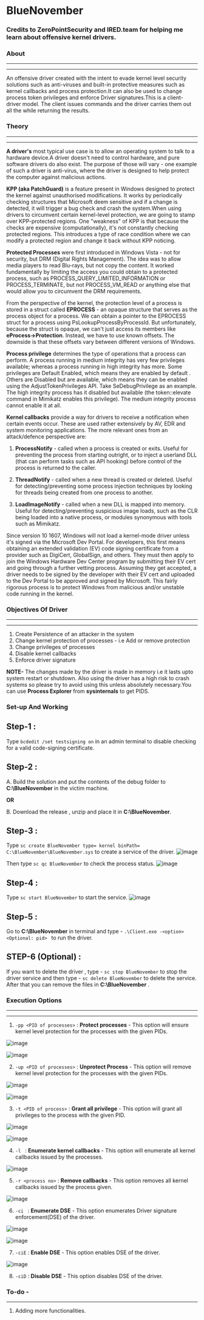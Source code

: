 # BlueNovember

### Credits to ZeroPointSecurity and IRED.team for helping me learn about offensive kernel drivers.

### About
-----
-----
An offensive driver created with the intent to evade kernel level security solutions such as anti-viruses and built-in protective measures such as kernel callbacks and process protection.It can also be used to change process token privileges and enforce Driver signatures.This is a client-driver model. The client issues commands and the driver carries them out all the while returning the results.

### Theory
-----
-----
**A driver's** most typical use case is to allow an operating system to talk to a hardware device.A driver doesn't need to control hardware, and pure software drivers do also exist.  The purpose of those will vary - one example of such a driver is anti-virus, where the driver is designed to help protect the computer against malicious actions.

**KPP (aka PatchGuard)** is a feature present in Windows designed to protect the kernel against unauthorised modifications.  It works by periodically checking structures that Microsoft deem sensitive and if a change is detected, it will trigger a bug check and crash the system.When using drivers to circumvent certain kernel-level protection, we are going to stamp over KPP-protected regions.  One "weakness" of KPP is that because the checks are expensive (computationally), it's not constantly checking protected regions.  This introduces a type of race condition where we can modify a protected region and change it back without KPP noticing.

**Protected Processes** were first introduced in Windows Vista - not for security, but DRM (Digital Rights Management).  The idea was to allow media players to read Blu-rays, but not copy the content.  It worked fundamentally by limiting the access you could obtain to a protected process, such as PROCESS_QUERY_LIMITED_INFORMATION or PROCESS_TERMINATE, but not PROCESS_VM_READ or anything else that would allow you to circumvent the DRM requirements.

From the perspective of the kernel, the protection level of a process is stored in a struct called **EPROCESS** - an opaque structure that serves as the process object for a process.  We can obtain a pointer to the EPROCESS struct for a process using PsLookupProcessByProcessId.  But unfortunately, because the struct is opaque, we can't just access its members like **eProcess->Protection**.  Instead, we have to use known offsets.  The downside is that these offsets vary between different versions of Windows.

**Process privilege** determines the type of operations that a process can perform.  A process running in medium integrity has very few privileges available; whereas a process running in high integrity has more.  Some privileges are Default Enabled, which means they are enabled by default .  Others are Disabled but are available, which means they can be enabled using the AdjustTokenPrivileges API. Take SeDebugPrivilege as an example.  The high integrity process has it disabled but available (the token::elevate command in Mimikatz enables this privilege).  The medium integrity process cannot enable it at all.

**Kernel callbacks** provide a way for drivers to receive a notification when certain events occur. These are used rather extensively by AV, EDR and system monitoring applications. The more relevant ones from an attack/defence perspective are:

1. **ProcessNotify** - called when a process is created or exits.  Useful for preventing the process from starting outright, or to inject a userland DLL (that can perform tasks such as API hooking) before control of the process is returned to the caller.

2. **ThreadNotify** - called when a new thread is created or deleted.  Useful for detecting/preventing some process injection techniques by looking for threads being created from one process to another.

3. **LoadImageNotify** - called when a new DLL is mapped into memory.  Useful for detecting/preventing suspicious image loads, such as the CLR being loaded into a native process, or modules synonymous with tools such as Mimikatz.

Since version 10 1607, Windows will not load a kernel-mode driver unless it's signed via the Microsoft Dev Portal.  For developers, this first means obtaining an extended validation (EV) code signing certificate from a provider such as DigiCert, GlobalSign, and others.  They must then apply to join the Windows Hardware Dev Center program by submitting their EV cert and going through a further vetting process.  Assuming they get accepted, a driver needs to be signed by the developer with their EV cert and uploaded to the Dev Portal to be approved and signed by Microsoft. This fairly rigorous process is to protect Windows from malicious and/or unstable code running in the kernel.


### Objectives Of Driver
------
-----
1. Create Persistence of an attacker in the system
2. Change kernel protection of processes - i.e Add or remove protection
3. Change privileges of processes
4. Disable kernel callbacks
5. Enforce driver signature

**NOTE-** The changes made by the driver is made in memory i.e it lasts upto system restart or shutdown. Also using the driver has a high risk to crash systems so please try to avoid using this unless absolutely necessary.You can use **Process Explorer** from **sysinternals** to get PIDS.

### Set-up And Working

Step-1 :
----
Type `bcdedit /set testsigning on` in an admin terminal to disable checking for a valid code-signing certificate.

Step-2 :
----
A.  Build the solution and put the contents of the debug folder to **C:\BlueNovember** in the victim machine.

**OR**

B.  Download the release , unzip and place it in **C:\BlueNovember**.


Step-3 :
-----
Type `sc create BlueNovember type= kernel binPath= C:\BlueNovember\BlueNovember.sys` to create a service of the driver.
  ![image](https://github.com/Swayampadhy/BlueNovember/assets/37104162/b0279f91-8885-4869-92a0-fe411e75a303)

Then type `sc qc BlueNovember` to check the process status.
  ![image](https://github.com/Swayampadhy/BlueNovember/assets/37104162/3c4a12cd-cb64-4a16-9df5-57afa8930614)


Step-4 :
------

Type `sc start BlueNovember` to start the service.
  ![image](https://github.com/Swayampadhy/BlueNovember/assets/37104162/6d9a8cff-c1fb-494e-abfc-e47763b279c4)

Step-5 :
------
Go to **C:\BlueNovember** in terminal and type - `.\Client.exe -<option> <Optional: pid> ` to run the driver.

STEP-6 (Optional) :
-----
If you want to delete the driver , type - `sc stop BlueNovember` to stop the driver service and then type - `sc delete BlueNovember` to delete the service. After that you can remove the files in **C:\BlueNovember** .

### Execution Options 
-------
-------
1. `-pp <PID of processes>` : **Protect processes** - This option will ensure kernel level protection for the processes with the given PIDs.

  ![image](https://github.com/Swayampadhy/BlueNovember/assets/37104162/4f4beab3-47e0-4194-b50f-b6e45eed00dc)

  ![image](https://github.com/Swayampadhy/BlueNovember/assets/37104162/cb077b79-ccda-480b-936f-a8bf83e8e387)

2. `-up <PID of processes>` : **Unprotect Process** - This option will remove kernel level protection for the processes with the given PIDs.

  ![image](https://github.com/Swayampadhy/BlueNovember/assets/37104162/41b97ce6-c4ac-4193-99ee-40e80bc7eea8)


  ![image](https://github.com/Swayampadhy/BlueNovember/assets/37104162/38ec40fc-e442-4e99-9427-455dfe0bb17d)

3. `-t <PID of process>`    : **Grant all privilege** - This option will grant all privileges to the process with the given PID.


  ![image](https://github.com/Swayampadhy/BlueNovember/assets/37104162/64e2f00a-263f-4aad-badc-1cb6c53cb259)


  ![image](https://github.com/Swayampadhy/BlueNovember/assets/37104162/caef801b-b2d0-4417-a441-7078b5ba62fb)

4. `-l `    : **Enumerate kernel callbacks** - This option will enumerate all kernel callbacks issued by the processes.

  ![image](https://github.com/Swayampadhy/BlueNovember/assets/37104162/5f1948e5-8b72-485a-bc46-55ad5ebfa7b6)

5. `-r <process no>`    : **Remove callbacks** - This option removes all kernel callbacks issued by the process given.

  ![image](https://github.com/Swayampadhy/BlueNovember/assets/37104162/b4b56d98-ea57-448d-abfa-914aa1cc3133)


6. `-ci `                   : **Enumerate DSE** - This option enumerates Driver signature enforcement(DSE) of the driver.


  ![image](https://github.com/Swayampadhy/BlueNovember/assets/37104162/1812d277-8990-47e8-86b5-0ee61b4575ed)


  ![image](https://github.com/Swayampadhy/BlueNovember/assets/37104162/291d60f7-e34d-4bae-8eed-e42d4f96127e)

7. `-ciE`                   : **Enable DSE** - This option enables DSE of the driver.

![image](https://github.com/Swayampadhy/BlueNovember/assets/37104162/de029a60-9ce7-462c-b949-c195682a177a)


8. `-ciD`                   : **Disable DSE** - This option disables DSE of the driver.


### To-do -
-------
1. Adding more functionalities.
